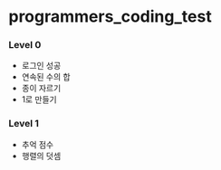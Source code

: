 # programmers_coding_test

### Level 0

- 로그인 성공
- 연속된 수의 합
- 종이 자르기
- 1로 만들기

### Level 1

- 추억 점수
- 행렬의 덧셈
